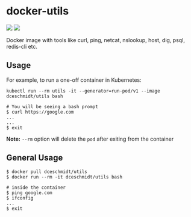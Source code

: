 # docker-utils
[![](https://images.microbadger.com/badges/version/dceschmidt/utils.svg)](https://microbadger.com/images/dceschmidt/utils "Get your own version badge on microbadger.com")
[![](https://images.microbadger.com/badges/image/dceschmidt/utils.svg)](https://microbadger.com/images/dceschmidt/utils "Get your own image badge on microbadger.com")

Docker image with tools like curl, ping, netcat, nslookup, host, dig, psql, redis-cli etc.

## Usage

For example, to run a one-off container in Kubernetes:

```shell
kubectl run --rm utils -it --generator=run-pod/v1 --image dceschmidt/utils bash

# You will be seeing a bash prompt
$ curl https://google.com
...
...
$ exit
```

**Note:** `--rm` option will delete the  `pod` after exiting from the container

## General Usage

```shell
$ docker pull dceschmidt/utils
$ docker run --rm -it dceschmidt/utils bash

# inside the container
$ ping google.com
$ ifconfig
...
$ exit
```
